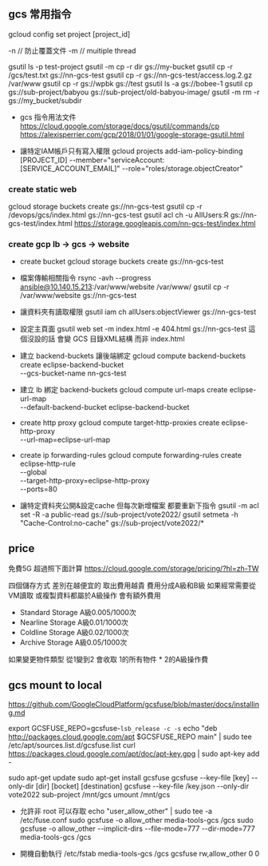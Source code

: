 ## gcs 常用指令

gcloud config set project [project_id]

-n // 防止覆蓋文件
-m // muitiple thread

gsutil ls -p test-project 
gsutil -m cp -r dir gs://my-bucket
gsutil cp -r /gcs/test.txt gs://nn-gcs-test
gsutil cp -r gs://nn-gcs-test/access.log.2.gz /var/www
gsutil cp -r gs://wpbk gs://test
gsutil ls -a gs://bobee-1
gsutil cp gs://sub-project/babyou gs://sub-project/old-babyou-image/
gsutil -m rm -r gs://my_bucket/subdir

* gcs 指令用法文件
https://cloud.google.com/storage/docs/gsutil/commands/cp
https://alexisperrier.com/gcp/2018/01/01/google-storage-gsutil.html

* 讓特定IAM帳戶只有寫入權限
gcloud projects add-iam-policy-binding [PROJECT_ID] --member="serviceAccount:[SERVICE_ACCOUNT_EMAIL]" --role="roles/storage.objectCreator"

### create static web
gcloud storage buckets create gs://nn-gcs-test
gsutil cp -r /devops/gcs/index.html gs://nn-gcs-test
gsutil acl ch -u AllUsers:R gs://nn-gcs-test/index.html
https://storage.googleapis.com/nn-gcs-test/index.html

### create gcp lb -> gcs -> website
* create bucket
gcloud storage buckets create gs://nn-gcs-test

* 檔案傳輸相關指令
rsync -avh --progress  ansible@10.140.15.213:/var/www/website /var/www/
gsutil cp -r /var/www/website gs://nn-gcs-test

* 讓資料夾有讀取權限
gsutil iam ch allUsers:objectViewer gs://nn-gcs-test

* 設定主頁面
gsutil web set -m index.html -e 404.html gs://nn-gcs-test
這個沒設的話 會變 GCS 目錄XML結構 而非 index.html

* 建立 backend-buckets 讓後端綁定
gcloud compute backend-buckets create eclipse-backend-bucket \
  --gcs-bucket-name nn-gcs-test

* 建立 lb 綁定 backend-buckets
gcloud compute url-maps create eclipse-url-map \
  --default-backend-bucket eclipse-backend-bucket

* create http proxy
gcloud compute target-http-proxies create eclipse-http-proxy \
  --url-map=eclipse-url-map

* create ip forwarding-rules
gcloud compute forwarding-rules create eclipse-http-rule \
  --global \
  --target-http-proxy=eclipse-http-proxy \
  --ports=80

* 讓特定資料夾公開&設定cache 但每次新增檔案 都要重新下指令
gsutil -m acl set -R -a public-read gs://sub-project/vote2022/
gsutil setmeta -h "Cache-Control:no-cache" gs://sub-project/vote2022/*

## price
免費5G
超過照下面計算
https://cloud.google.com/storage/pricing/?hl=zh-TW

四個儲存方式 差別在越便宜的 取出費用越貴
費用分成A級和B級 如果經常需要從VM讀取 或複製資料都屬於A級操作 會有額外費用
* Standard Storage A級0.005/1000次
* Nearline Storage A級0.01/1000次
* Coldline Storage A級0.02/1000次
* Archive Storage A級0.05/1000次

如果變更物件類型
從1變到2
會收取 1的所有物件 * 2的A級操作費

## gcs mount to local
https://github.com/GoogleCloudPlatform/gcsfuse/blob/master/docs/installing.md

export GCSFUSE_REPO=gcsfuse-`lsb_release -c -s`
echo "deb http://packages.cloud.google.com/apt $GCSFUSE_REPO main" | sudo tee /etc/apt/sources.list.d/gcsfuse.list
curl https://packages.cloud.google.com/apt/doc/apt-key.gpg | sudo apt-key add -

sudo apt-get update
sudo apt-get install gcsfuse
gcsfuse --key-file [key] --only-dir [dir] [bocket] [destination]
gcsfuse --key-file /key.json --only-dir vote2022 sub-project /mnt/gcs
umount /mnt/gcs

* 允許非 root 可以存取
echo "user_allow_other" | sudo tee -a /etc/fuse.conf
sudo gcsfuse -o allow_other media-tools-gcs /gcs
sudo gcsfuse -o allow_other --implicit-dirs --file-mode=777 --dir-mode=777 media-tools-gcs /gcs

* 開機自動執行
/etc/fstab
media-tools-gcs /gcs gcsfuse rw,allow_other 0 0
